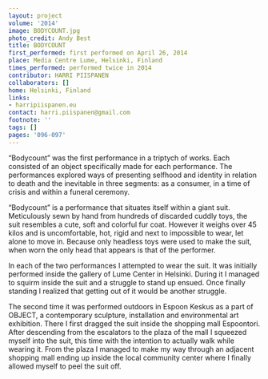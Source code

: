 ```yaml
---
layout: project
volume: '2014'
image: BODYCOUNT.jpg
photo_credit: Andy Best
title: BODYCOUNT
first_performed: first performed on April 26, 2014
place: Media Centre Lume, Helsinki, Finland
times_performed: performed twice in 2014
contributor: HARRI PIISPANEN
collaborators: []
home: Helsinki, Finland
links:
- harripiispanen.eu
contact: harri.piispanen@gmail.com
footnote: ''
tags: []
pages: '096-097'
---
```


“Bodycount” was the first performance in a triptych of works. Each consisted of an object specifically made for each performance. The performances explored ways of presenting selfhood and identity in relation to death and the inevitable in three segments: as a consumer, in a time of crisis and within a funeral ceremony.

“Bodycount” is a performance that situates itself within a giant suit. Meticulously sewn by hand from hundreds of discarded cuddly toys, the suit resembles a cute, soft and colorful fur coat. However it weighs over 45 kilos and is uncomfortable, hot, rigid and next to impossible to wear, let alone to move in. Because only headless toys were used to make the suit, when worn the only head that appears is that of the performer.

In each of the two performances I attempted to wear the suit. It was initially performed inside the gallery of Lume Center in Helsinki. During it I managed to squirm inside the suit and a struggle to stand up ensued. Once finally standing I realized that getting out of it would be another struggle.

The second time it was performed outdoors in Espoon Keskus as a part of OBJECT, a contemporary sculpture, installation and environmental art exhibition. There I first dragged the suit inside the shopping mall Espoontori. After descending from the escalators to the plaza of the mall I squeezed myself into the suit, this time with the intention to actually walk while wearing it. From the plaza I managed to make my way through an adjacent shopping mall ending up inside the local community center where I finally allowed myself to peel the suit off.
